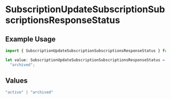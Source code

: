 # SubscriptionUpdateSubscriptionSubscriptionsResponseStatus

## Example Usage

```typescript
import { SubscriptionUpdateSubscriptionSubscriptionsResponseStatus } from "jani-payments/models/operations";

let value: SubscriptionUpdateSubscriptionSubscriptionsResponseStatus =
  "archived";
```

## Values

```typescript
"active" | "archived"
```